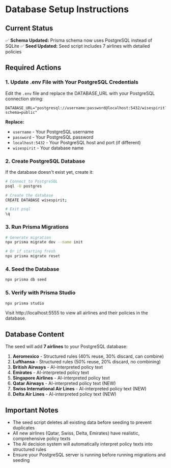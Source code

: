 # Database Setup Instructions

## Current Status
✅ **Schema Updated:** Prisma schema now uses PostgreSQL instead of SQLite
✅ **Seed Updated:** Seed script includes 7 airlines with detailed policies

## Required Actions

### 1. Update .env File with Your PostgreSQL Credentials

Edit the `.env` file and replace the DATABASE_URL with your PostgreSQL connection string:

```env
DATABASE_URL="postgresql://username:password@localhost:5432/wisespirit?schema=public"
```

**Replace:**
- `username` - Your PostgreSQL username
- `password` - Your PostgreSQL password
- `localhost:5432` - Your PostgreSQL host and port (if different)
- `wisespirit` - Your database name

### 2. Create PostgreSQL Database

If the database doesn't exist yet, create it:

```bash
# Connect to PostgreSQL
psql -U postgres

# Create the database
CREATE DATABASE wisespirit;

# Exit psql
\q
```

### 3. Run Prisma Migrations

```bash
# Generate migration
npx prisma migrate dev --name init

# Or if starting fresh
npx prisma migrate reset
```

### 4. Seed the Database

```bash
npx prisma db seed
```

### 5. Verify with Prisma Studio

```bash
npx prisma studio
```

Visit http://localhost:5555 to view all airlines and their policies in the database.

## Database Content

The seed will add **7 airlines** to your PostgreSQL database:

1. **Aeromexico** - Structured rules (40% reuse, 30% discard, can combine)
2. **Lufthansa** - Structured rules (50% reuse, 20% discard, no combining)
3. **British Airways** - AI-interpreted policy text
4. **Emirates** - AI-interpreted policy text
5. **Singapore Airlines** - AI-interpreted policy text
6. **Qatar Airways** - AI-interpreted policy text (NEW)
7. **Swiss International Air Lines** - AI-interpreted policy text (NEW)
8. **Delta Air Lines** - AI-interpreted policy text (NEW)

## Important Notes

- The seed script deletes all existing data before seeding to prevent duplicates
- All new airlines (Qatar, Swiss, Delta, Emirates) have realistic, comprehensive policy texts
- The AI decision system will automatically interpret policy texts into structured rules
- Ensure your PostgreSQL server is running before running migrations and seeding

